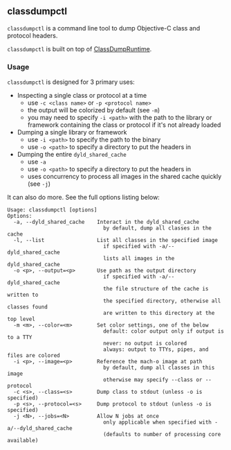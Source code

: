 ## classdumpctl

`classdumpctl` is a command line tool to dump Objective-C class and protocol headers.

`classdumpctl` is built on top of [ClassDumpRuntime](https://github.com/leptos-null/ClassDumpRuntime).

### Usage

`classdumpctl` is designed for 3 primary uses:

- Inspecting a single class or protocol at a time
  - use `-c <class name>` or `-p <protocol name>`
  - the output will be colorized by default (see `-m`)
  - you may need to specify `-i <path>` with the path to the library or framework containing the class or protocol if it's not already loaded
- Dumping a single library or framework
  - use `-i <path>` to specify the path to the binary
  - use `-o <path>` to specify a directory to put the headers in
- Dumping the entire `dyld_shared_cache`
  - use `-a`
  - use `-o <path>` to specify a directory to put the headers in
  - uses concurrency to process all images in the shared cache quickly (see `-j`)

It can also do more. See the full options listing below:

```
Usage: classdumpctl [options]
Options:
  -a, --dyld_shared_cache    Interact in the dyld_shared_cache
                               by default, dump all classes in the cache
  -l, --list                 List all classes in the specified image
                               if specified with -a/--dyld_shared_cache
                               lists all images in the dyld_shared_cache
  -o <p>, --output=<p>       Use path as the output directory
                               if specified with -a/--dyld_shared_cache
                               the file structure of the cache is written to
                               the specified directory, otherwise all classes found
                               are written to this directory at the top level
  -m <m>, --color=<m>        Set color settings, one of the below
                               default: color output only if output is to a TTY
                               never: no output is colored
                               always: output to TTYs, pipes, and files are colored
  -i <p>, --image=<p>        Reference the mach-o image at path
                               by default, dump all classes in this image
                               otherwise may specify --class or --protocol
  -c <s>, --class=<s>        Dump class to stdout (unless -o is specified)
  -p <s>, --protocol=<s>     Dump protocol to stdout (unless -o is specified)
  -j <N>, --jobs=<N>         Allow N jobs at once
                               only applicable when specified with -a/--dyld_shared_cache
                               (defaults to number of processing core available)
```
